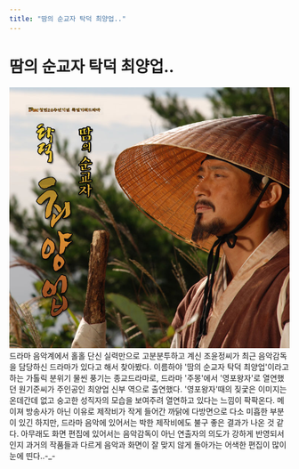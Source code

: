 ```yaml
---
title: "땀의 순교자 탁덕 최양업.."
---
```

# 땀의 순교자 탁덕 최양업..


![image](/assets/images/c58f29259c9837d48484e716712869a5.jpg)
드라마 음악계에서 홀홀 단신 실력만으로 고분분투하고 계신 조윤정씨가 최근 음악감독을 담당하신 드라마가 있다고 해서 찾아봤다.
이름하야 '땀의 순교자 탁덕 최양업'이라고 하는 가톨릭 분위기 물씬 풍기는 종교드라마로, 드라마 '주몽'에서 '영포왕자'로 열연했던 원기준씨가 주인공인 최양업 신부 역으로 출연했다. '영포왕자'때의 짖궃은 이미지는 온데간데 없고 숭고한 성직자의 모습을 보여주려 열연하고 있다는 느낌이 팍팍온다.
메이져 방송사가 아닌 이유로 제작비가 작게 들어간 까닭에 다방면으로 다소 미흡한 부분이 있긴 하지만, 드라마 음악에 있어서는 박한 제작비에도 불구 좋은 결과가 나온 것 같다. 아무래도 화면 편집에 있어서는 음악감독이 아닌 연출자의 의도가 강하게 반영되서인지 과거의 작품들과 다르게 음악과 화면이 잘 맞지 않게 돌아가는 어색한 편집이 많이 눈에 띤다..-_-




